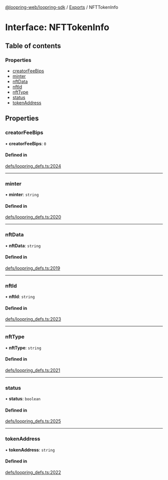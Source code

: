 [@loopring-web/loopring-sdk](../README.md) / [Exports](../modules.md) / NFTTokenInfo

# Interface: NFTTokenInfo

## Table of contents

### Properties

- [creatorFeeBips](NFTTokenInfo.md#creatorfeebips)
- [minter](NFTTokenInfo.md#minter)
- [nftData](NFTTokenInfo.md#nftdata)
- [nftId](NFTTokenInfo.md#nftid)
- [nftType](NFTTokenInfo.md#nfttype)
- [status](NFTTokenInfo.md#status)
- [tokenAddress](NFTTokenInfo.md#tokenaddress)

## Properties

### creatorFeeBips

• **creatorFeeBips**: ``0``

#### Defined in

[defs/loopring_defs.ts:2024](https://github.com/Loopring/loopring_sdk/blob/077bca2/src/defs/loopring_defs.ts#L2024)

___

### minter

• **minter**: `string`

#### Defined in

[defs/loopring_defs.ts:2020](https://github.com/Loopring/loopring_sdk/blob/077bca2/src/defs/loopring_defs.ts#L2020)

___

### nftData

• **nftData**: `string`

#### Defined in

[defs/loopring_defs.ts:2019](https://github.com/Loopring/loopring_sdk/blob/077bca2/src/defs/loopring_defs.ts#L2019)

___

### nftId

• **nftId**: `string`

#### Defined in

[defs/loopring_defs.ts:2023](https://github.com/Loopring/loopring_sdk/blob/077bca2/src/defs/loopring_defs.ts#L2023)

___

### nftType

• **nftType**: `string`

#### Defined in

[defs/loopring_defs.ts:2021](https://github.com/Loopring/loopring_sdk/blob/077bca2/src/defs/loopring_defs.ts#L2021)

___

### status

• **status**: `boolean`

#### Defined in

[defs/loopring_defs.ts:2025](https://github.com/Loopring/loopring_sdk/blob/077bca2/src/defs/loopring_defs.ts#L2025)

___

### tokenAddress

• **tokenAddress**: `string`

#### Defined in

[defs/loopring_defs.ts:2022](https://github.com/Loopring/loopring_sdk/blob/077bca2/src/defs/loopring_defs.ts#L2022)
